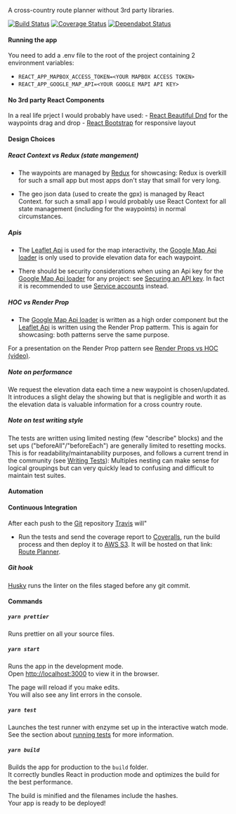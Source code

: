 
A cross-country route planner without 3rd party libraries.

[![Build Status](https://travis-ci.org/bstenm/route-planner.svg?branch=master)](https://travis-ci.org/bstenm/route-planner) [![Coverage Status](https://coveralls.io/repos/github/bstenm/route-planner-draft/badge.svg?branch=master)](https://coveralls.io/github/bstenm/route-planner?branch=master) [![Dependabot Status](https://api.dependabot.com/badges/status?host=github&repo=bstenm/route-planner)](https://dependabot.com)

#### Running the app

You need to add a .env file to the root of the project containing 2 environment variables:
- `REACT_APP_MAPBOX_ACCESS_TOKEN=<YOUR MAPBOX ACCESS TOKEN>`
- `REACT_APP_GOOGLE_MAP_API=<YOUR GOOGLE MAPI API KEY>`

#### No 3rd party React Components

In a real life prject I would probably have used:
      - [React Beautiful Dnd](https://github.com/atlassian/react-beautiful-dnd) for the waypoints drag and drop
      - [React Bootstrap](https://react-bootstrap.github.io/) for responsive layout

#### Design Choices

##### React Context vs Redux (state mangement)

- The waypoints are managed by [Redux](https://redux.com) for showcasing: Redux is overkill for such a small app but most apps don't stay that small for very long.

- The geo json data (used to create the gpx) is managed by React Context.  for such a small app I would probably use React Context for all state management (including for the waypoints) in normal circumstances.

##### Apis

- The [Leaflet Api](leaflet-api) is used for the map interactivity, the [Google Map Api loader](google-map-api)  is only used to provide elevation data for each waypoint.

- There should be security considerations when using an Api key for the [Google Map Api loader](google-map-api) for any project: see [Securing an API key](https://cloud.google.com/docs/authentication/api-keys#securing_an_api_key). In fact it is recommended to use [Service accounts](https://cloud.google.com/docs/authentication/getting-started) instead.

##### HOC vs Render Prop

- The [Google Map Api loader](google-map-api) is written as a high order component but the [Leaflet Api](leaflet-api) is written using the Render Prop patterm.  This is again for showcasing: both patterns serve the same purpose.

For a presentation on the Render Prop pattern see [Render Props vs HOC (video)](https://www.youtube.com/watch?v=BcVAq3YFiuc).

##### Note on performance

We request the elevation data each time a new waypoint is chosen/updated. It introduces a slight delay the showing but that is negligible and worth it as the elevation data is valuable information for a cross country route.

##### Note on test writing style

The tests are written using limited nesting (few "describe" blocks) and the set ups ("beforeAll"/"beforeEach") are generally limited to resetting mocks. This is for readability/maintanability purposes, and follows a current trend in the community (see [Writing Tests](https://facebook.github.io/create-react-app/docs/running-tests#writing-tests)): Multiples nesting can make sense for logical groupings but can very quickly lead to confusing  and difficult to maintain test suites.

#### Automation

#### Continuous Integration

After each push to the [Git](https://github.com/bstenm/route-planner) repository [Travis](https://travis.org) will"
- Run the tests and send the coverage report to [Coveralls](https://coveralls.io/), run the build process and then deploy it to [AWS S3](https://aws.amazon.com/s3/). It will be hosted on that link: [Route Planner](my-route-planner.s3-website-us-east-1.amazonaws.com).

##### Git hook

[Husky](https://www.npmjs.com/package/husky) runs the linter on the files staged before any git commit.

#### Commands

##### `yarn prettier`

Runs prettier on all your source files.

##### `yarn start`

Runs the app in the development mode.<br>
Open [http://localhost:3000](http://localhost:3000) to view it in the browser.

The page will reload if you make edits.<br>
You will also see any lint errors in the console.

##### `yarn test`

Launches the test runner with enzyme set up in the interactive watch mode.<br>
See the section about [running tests](https://facebook.github.io/create-react-app/docs/running-tests) for more information.

##### `yarn build`

Builds the app for production to the `build` folder.<br>
It correctly bundles React in production mode and optimizes the build for the best performance.

The build is minified and the filenames include the hashes.<br>
Your app is ready to be deployed!

[google-map-api]: https://cloud.google.com/maps-platform/
[leaflet-api]: leafletjs.com